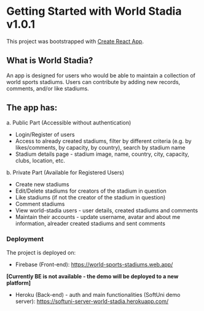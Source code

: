 # Getting Started with World Stadia v1.0.1

This project was bootstrapped with [Create React App](https://github.com/facebook/create-react-app). 

## What is World Stadia?
An app is designed for users who would be able to maintain a collection of world sports stadiums. Users can contribute by adding new records, comments, and/or like stadiums.

## The app has:
a. Public Part (Accessible without authentication)
- Login/Register of users
- Access to already created stadiums, filter by different criteria (e.g. by likes/comments, by capacity, by country), search by stadium name
- Stadium details page - stadium image, name, country, city, capacity, clubs, location, etc.

b. Private Part (Available for Registered Users)
- Create new stadiums
- Edit/Delete stadiums for creators of the stadium in question
- Like stadiums (if not the creator of the stadium in question)
- Comment stadiums
- View world-stadia users - user details, created stadiums and comments
- Maintain their accounts - update username, avatar and about me information, alreader created stadiums and sent comments

### Deployment
The project is deployed on:

- Firebase (Front-end):
https://world-sports-stadiums.web.app/

**[Currently BE is not available - the demo will be deployed to a new platform]**
- Heroku (Back-end) - auth and main functionalities (SoftUni demo server):
https://softuni-server-world-stadia.herokuapp.com/
